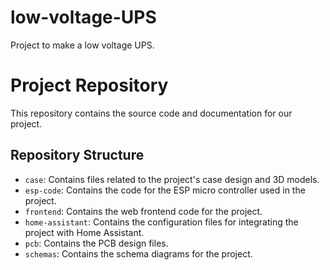 # low-voltage-UPS

Project to make a low voltage UPS.
<!-- add better description -->

# Project Repository

This repository contains the source code and documentation for our project.

## Repository Structure

- `case`: Contains files related to the project's case design and 3D models.
- `esp-code`: Contains the code for the ESP micro controller used in the project.
- `frontend`: Contains the web frontend code for the project.
- `home-assistant`: Contains the configuration files for integrating the project with Home Assistant.
- `pcb`: Contains the PCB design files.
- `schemas`: Contains the schema diagrams for the project.

